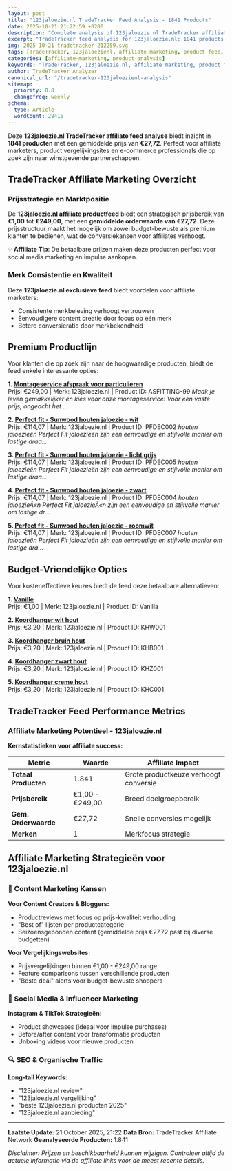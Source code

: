 ```yaml
---
layout: post
title: "123jaloezie.nl TradeTracker Feed Analysis - 1841 Products"
date: 2025-10-21 21:22:59 +0200
description: "Complete analysis of 123jaloezie.nl TradeTracker affiliate feed with 1841 products. Price range €1,00 - €249,00. Perfect for affiliate marketers, bloggers and comparison sites."
excerpt: "TradeTracker feed analysis for 123jaloezie.nl: 1841 products, average price €27,72. Detailed insights for affiliate marketing success."
img: 2025-10-21-tradetracker-212259.svg
tags: [TradeTracker, 123jaloezienl, affiliate-marketing, product-feed, price-analysis, ecommerce]
categories: [affiliate-marketing, product-analysis]
keywords: "TradeTracker, 123jaloezie.nl, affiliate marketing, product feed, price comparison, ecommerce analysis"
author: TradeTracker Analyzer
canonical_url: "/tradetracker-123jaloezienl-analysis"
sitemap:
  priority: 0.8
  changefreq: weekly
schema:
  type: Article
  wordCount: 28415
---
```


Deze **123jaloezie.nl TradeTracker affiliate feed analyse** biedt inzicht in **1841 producten** 
met een gemiddelde prijs van **€27,72**. Perfect voor affiliate marketers, product vergelijkingsites 
en e-commerce professionals die op zoek zijn naar winstgevende partnerschappen.

## TradeTracker Affiliate Marketing Overzicht

### Prijsstrategie en Marktpositie

De **123jaloezie.nl affiliate productfeed** biedt een strategisch prijsbereik van **€1,00** tot **€249,00**, 
met een **gemiddelde orderwaarde van €27,72**. Deze prijsstructuur maakt het mogelijk om 
zowel budget-bewuste als premium klanten te bedienen, wat de conversiekansen voor affiliates verhoogt.

💡 **Affiliate Tip**: De betaalbare prijzen maken deze producten perfect voor 
social media marketing en impulse aankopen.

### Merk Consistentie en Kwaliteit

Deze **123jaloezie.nl exclusieve feed** biedt voordelen voor affiliate marketers:
- Consistente merkbeleving verhoogt vertrouwen
- Eenvoudigere content creatie door focus op één merk
- Betere conversieratio door merkbekendheid

## Premium Productlijn

Voor klanten die op zoek zijn naar de hoogwaardige producten, biedt de feed enkele interessante opties:

**1. [Montageservice afspraak voor particulieren](https://tc.tradetracker.net/?c=39464&m=2451096&a=439092&r=xtrmbbq123jaloezie&u=https%3A%2F%2Fwww.123jaloezie.nl%2Fmontageservice-afspraak.html)**  
Prijs: €249,00 | Merk: 123jaloezie.nl | Product ID: ASFITTING-99
*Maak je leven gemakkelijker en kies voor onze montageservice! Voor een vaste prijs, ongeacht het ...*

**2. [Perfect fit - Sunwood houten jaloezie - wit](https://tc.tradetracker.net/?c=39464&m=2451096&a=439092&r=xtrmbbq123jaloezie&u=https%3A%2F%2Fwww.123jaloezie.nl%2Fperfect-fit-sunwood-houten-jaloezie-wit.html)**  
Prijs: €114,07 | Merk: 123jaloezie.nl | Product ID: PFDEC002
*houten jaloezieën Perfect Fit jaloezieën zijn een eenvoudige en stijlvolle manier om lastige draa...*

**3. [Perfect fit - Sunwood houten jaloezie - licht grijs](https://tc.tradetracker.net/?c=39464&m=2451096&a=439092&r=xtrmbbq123jaloezie&u=https%3A%2F%2Fwww.123jaloezie.nl%2Fperfect-fit-sunwood-houten-jaloezie-licht-grijs.html)**  
Prijs: €114,07 | Merk: 123jaloezie.nl | Product ID: PFDEC005
*houten jaloezieën Perfect Fit jaloezieën zijn een eenvoudige en stijlvolle manier om lastige draa...*

**4. [Perfect fit - Sunwood houten jaloezie - zwart](https://tc.tradetracker.net/?c=39464&m=2451096&a=439092&r=xtrmbbq123jaloezie&u=https%3A%2F%2Fwww.123jaloezie.nl%2Fperfect-fit-sunwood-houten-jaloezie-zwart.html)**  
Prijs: €114,07 | Merk: 123jaloezie.nl | Product ID: PFDEC004
*houten jaloezieÃ«n Perfect Fit jaloezieÃ«n zijn een eenvoudige en stijlvolle manier om lastige dr...*

**5. [Perfect fit - Sunwood houten jaloezie - roomwit](https://tc.tradetracker.net/?c=39464&m=2451096&a=439092&r=xtrmbbq123jaloezie&u=https%3A%2F%2Fwww.123jaloezie.nl%2Fperfect-fit-sunwood-houten-jaloezie-roomwit.html)**  
Prijs: €114,07 | Merk: 123jaloezie.nl | Product ID: PFDEC007
*houten jaloezieën
Perfect Fit jaloezieën zijn een eenvoudige en stijlvolle manier om lastige dra...*

## Budget-Vriendelijke Opties

Voor kosteneffectieve keuzes biedt de feed deze betaalbare alternatieven:

**1. [Vanille](https://tc.tradetracker.net/?c=39464&m=2451096&a=439092&r=xtrmbbq123jaloezie&u=https%3A%2F%2Fwww.123jaloezie.nl%2Fvanilla-tape.html)**  
Prijs: €1,00 | Merk: 123jaloezie.nl | Product ID: Vanilla

**2. [Koordhanger wit hout](https://tc.tradetracker.net/?c=39464&m=2451096&a=439092&r=xtrmbbq123jaloezie&u=https%3A%2F%2Fwww.123jaloezie.nl%2Fhouten-koordhanger-wit.html)**  
Prijs: €3,20 | Merk: 123jaloezie.nl | Product ID: KHW001

**3. [Koordhanger bruin hout](https://tc.tradetracker.net/?c=39464&m=2451096&a=439092&r=xtrmbbq123jaloezie&u=https%3A%2F%2Fwww.123jaloezie.nl%2Fhouten-koordhanger-bruin.html)**  
Prijs: €3,20 | Merk: 123jaloezie.nl | Product ID: KHB001

**4. [Koordhanger zwart hout](https://tc.tradetracker.net/?c=39464&m=2451096&a=439092&r=xtrmbbq123jaloezie&u=https%3A%2F%2Fwww.123jaloezie.nl%2Fhouten-koordhanger-zwart.html)**  
Prijs: €3,20 | Merk: 123jaloezie.nl | Product ID: KHZ001

**5. [Koordhanger creme hout](https://tc.tradetracker.net/?c=39464&m=2451096&a=439092&r=xtrmbbq123jaloezie&u=https%3A%2F%2Fwww.123jaloezie.nl%2Fhouten-koordhanger-creme.html)**  
Prijs: €3,20 | Merk: 123jaloezie.nl | Product ID: KHC001

## TradeTracker Feed Performance Metrics

### Affiliate Marketing Potentieel - 123jaloezie.nl

**Kernstatistieken voor affiliate success:**

| Metric | Waarde | Affiliate Impact |
|--------|--------|------------------|
| **Totaal Producten** | 1.841 | Grote productkeuze verhoogt conversie |
| **Prijsbereik** | €1,00 - €249,00 | Breed doelgroepbereik |
| **Gem. Orderwaarde** | €27,72 | Snelle conversies mogelijk |
| **Merken** | 1 | Merkfocus strategie |

## Affiliate Marketing Strategieën voor 123jaloezie.nl

### 🎯 Content Marketing Kansen

**Voor Content Creators & Bloggers:**
- Productreviews met focus op prijs-kwaliteit verhouding
- "Best of" lijsten per productcategorie
- Seizoensgebonden content (gemiddelde prijs €27,72 past bij diverse budgetten)

**Voor Vergelijkingswebsites:**
- Prijsvergelijkingen binnen €1,00 - €249,00 range
- Feature comparisons tussen verschillende producten
- "Beste deal" alerts voor budget-bewuste shoppers

### 📱 Social Media & Influencer Marketing

**Instagram & TikTok Strategieën:**
- Product showcases (ideaal voor impulse purchases)
- Before/after content voor transformatie producten
- Unboxing videos voor nieuwe producten

### 🔍 SEO & Organische Traffic

**Long-tail Keywords:**
- "123jaloezie.nl review"
- "123jaloezie.nl vergelijking"
- "beste 123jaloezie.nl producten 2025"
- "123jaloezie.nl aanbieding"

---

**Laatste Update:** 21 October 2025, 21:22
**Data Bron:** TradeTracker Affiliate Network
**Geanalyseerde Producten:** 1.841

*Disclaimer: Prijzen en beschikbaarheid kunnen wijzigen. 
Controleer altijd de actuele informatie via de affiliate links voor de meest recente details.*
